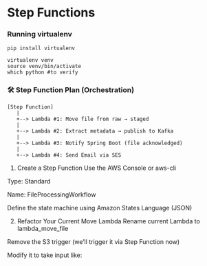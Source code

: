 # Step Functions

### Running virtualenv
```
pip install virtualenv

virtualenv venv
source venv/bin/activate
which python #to verify
```

### 🛠️ Step Function Plan (Orchestration)
```
[Step Function]
   |
   +--> Lambda #1: Move file from raw → staged
   |
   +--> Lambda #2: Extract metadata → publish to Kafka
   |
   +--> Lambda #3: Notify Spring Boot (file acknowledged)
   |
   +--> Lambda #4: Send Email via SES

```


1. Create a Step Function
Use the AWS Console or aws-cli

Type: Standard

Name: FileProcessingWorkflow

Define the state machine using Amazon States Language (JSON)

2. Refactor Your Current Move Lambda
Rename current Lambda to lambda_move_file

Remove the S3 trigger (we’ll trigger it via Step Function now)

Modify it to take input like:

